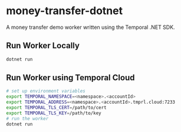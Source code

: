 # money-transfer-dotnet

A money transfer demo worker written using the Temporal .NET SDK. 

## Run Worker Locally
```bash
dotnet run
```

## Run Worker using Temporal Cloud
```bash
# set up environment variables
export TEMPORAL_NAMESPACE=<namespace>.<accountId>
export TEMPORAL_ADDRESS=<namespace>.<accountId>.tmprl.cloud:7233
export TEMPORAL_TLS_CERT=/path/to/cert
export TEMPORAL_TLS_KEY=/path/to/key
# run the worker
dotnet run
```